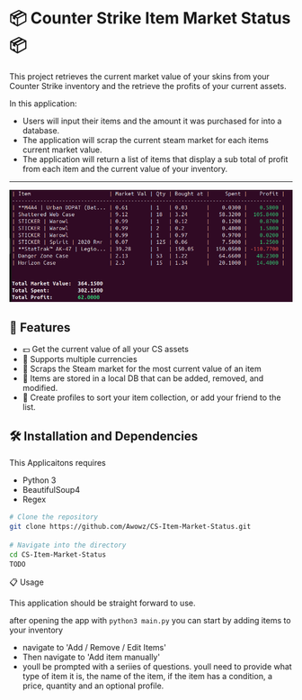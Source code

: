 # 📦 Counter Strike Item Market Status 📦

This project retrieves the current market value of your skins from your Counter Strike inventory and the retrieve the profits of your current assets.

In this application:
* Users will input their items and the amount it was purchased for into a database.
* The application will scrap the current steam market for each items current market value.
* The application will return a list of items that display a sub total of profit from each item and the current value of your inventory.

--------------
![Table Sample](/Assets/profit_table.png "Table Sample")

## 📱 Features

- 💵 Get the current value of all your CS assets
- 🔧 Supports multiple currencies
- 🔗 Scraps the Steam market for the most current value of an item
- 🔧 Items are stored in a local DB that can be added, removed, and modified.
- 🔗 Create profiles to sort your item collection, or add your friend to the list.

## 🛠️ Installation and Dependencies

This Applicaitons requires
* Python 3
* BeautifulSoup4
* Regex

```bash
# Clone the repository
git clone https://github.com/Awowz/CS-Item-Market-Status.git

# Navigate into the directory
cd CS-Item-Market-Status
TODO
```
📋 Usage

This application should be straight forward to use.

after opening the app with ```python3 main.py``` you can start by adding items to your inventory
- navigate to 'Add / Remove / Edit Items'
- Then navigate to 'Add item manually'
- youll be prompted with a seriies of questions. youll need to provide what type of item it is, the name of the item, if the item has a condition, a price, quantity and an optional profile.
